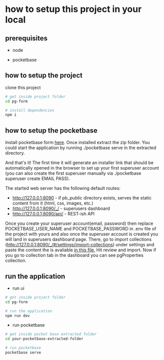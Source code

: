 # how to setup this project in your local

## prerequisites

- node

- pocketbase

## how to setup the project

clone this project

```sh
# get inside project folder
cd pg-form

# install dependencies
npm i
```

## how to setup the pocketbase

Install pocketbase form [here](https://pocketbase.io/docs/). Once installed extract the zip folder. You could start the application by running ./pocketbase serve in the extracted directory.

And that's it! The first time it will generate an installer link that should be automatically opened in the browser to set up your first superuser account (you can also create the first superuser manually via ./pocketbase superuser create EMAIL PASS).

The started web server has the following default routes:

- http://127.0.0.1:8090 - if pb_public directory exists, serves the static content from it (html, css, images, etc.)
- http://127.0.0.1:8090/_/ - superusers dashboard
- http://127.0.0.1:8090/api/ - REST-ish API

Once you create your superuser account(email, password) then replace POCKETBASE_USER_NAME and POCKETBASE_PASSWORD in .env file of the project with yours and also
once the superuser account is created you will land in superusers dashboard page. There, go to import collections (http://127.0.0.1:8090/_/#/settings/import-collections) under settings and paste the content the is avaliable [in this file.](https://github.com/maninageswar/pocketbase-collection-for-pg-form-project/blob/main/pgPropertiesCollection_schema.json) Hit review and import. Now if you go to collection tab in the dashboard you can see pgProperties collection.



## run the application

- run ui

```sh
# get inside project folder
cd pg-form

# run the application
npm run dev
```

- run pocketbase

```sh
# get inside pocket base extracted folder
cd your-pocketbase-extracted-folder

# run pocketbase
pocketbase serve
```
